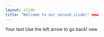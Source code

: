 ```yaml
---
layout: slide
title: "Welcome to our second slide!" new
---
```

Your text
Use the left arrow to go back! new
